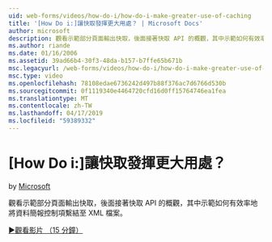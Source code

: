 ```yaml
---
uid: web-forms/videos/how-do-i/how-do-i-make-greater-use-of-caching
title: '[How Do i:]讓快取發揮更大用處？ | Microsoft Docs'
author: microsoft
description: 觀看示範部分頁面輸出快取，後面接著快取 API 的概觀，其中示範如何有效率地將資料呈現方式繫結...
ms.author: riande
ms.date: 01/16/2006
ms.assetid: 39ad66b4-30f3-48da-b157-b7ffe65b671b
msc.legacyurl: /web-forms/videos/how-do-i/how-do-i-make-greater-use-of-caching
msc.type: video
ms.openlocfilehash: 78108edae6736242d497b88f376ac7d6766d530b
ms.sourcegitcommit: 0f1119340e4464720cfd16d0ff15764746ea1fea
ms.translationtype: MT
ms.contentlocale: zh-TW
ms.lasthandoff: 04/17/2019
ms.locfileid: "59389332"
---
```

# <a name="how-do-i-make-greater-use-of-caching"></a>[How Do i:]讓快取發揮更大用處？

by [Microsoft](https://github.com/microsoft)

觀看示範部分頁面輸出快取，後面接著快取 API 的概觀，其中示範如何有效率地將資料簡報控制項繫結至 XML 檔案。

[&#9654;觀看影片 （15 分鐘）](https://channel9.msdn.com/Blogs/ASP-NET-Site-Videos/how-do-i-make-greater-use-of-caching)
